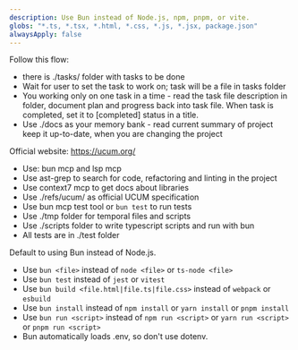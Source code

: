 ```yaml
---
description: Use Bun instead of Node.js, npm, pnpm, or vite.
globs: "*.ts, *.tsx, *.html, *.css, *.js, *.jsx, package.json"
alwaysApply: false
---
```


Follow this flow:
* there is ./tasks/ folder with tasks to be done
* Wait for user to set the task to work on; task will be a file in tasks folder
* You working only on one task in a time - read the task file description in folder, document plan and progress back into task file. When task is completed, set it to [completed] status in a title.
* Use ./docs as your memory bank - read current summary of project keep it up-to-date, when you are changing the project


Official website: https://ucum.org/
* Use: bun mcp and lsp mcp
* Use ast-grep to search for code, refactoring and linting in the project
* Use context7 mcp to get docs about libraries
* Use ./refs/ucum/ as official UCUM specification
* Use bun mcp test tool or `bun test` to run tests
* Use ./tmp folder for temporal files and scripts
* Use ./scripts folder to write typescript scripts and run with bun
* All tests are in ./test folder

Default to using Bun instead of Node.js.

- Use `bun <file>` instead of `node <file>` or `ts-node <file>`
- Use `bun test` instead of `jest` or `vitest`
- Use `bun build <file.html|file.ts|file.css>` instead of `webpack` or `esbuild`
- Use `bun install` instead of `npm install` or `yarn install` or `pnpm install`
- Use `bun run <script>` instead of `npm run <script>` or `yarn run <script>` or `pnpm run <script>`
- Bun automatically loads .env, so don't use dotenv.
